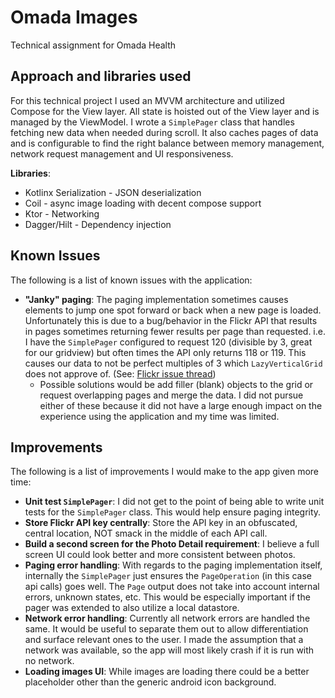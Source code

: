 # Omada Images
Technical assignment for Omada Health

## Approach and libraries used
For this technical project I used an MVVM architecture and utilized Compose for the View layer. All
state is hoisted out of the View layer and is managed by the ViewModel. I wrote a `SimplePager` class
that handles fetching new data when needed during scroll. It also caches pages of data and is 
configurable to find the right balance between memory management, network request management and UI 
responsiveness.

**Libraries**:
- Kotlinx Serialization - JSON deserialization
- Coil - async image loading with decent compose support
- Ktor - Networking
- Dagger/Hilt - Dependency injection

## Known Issues
The following is a list of known issues with the application:

- **"Janky" paging**: The paging implementation sometimes causes elements to jump one spot forward or 
back when a new page is loaded. Unfortunately this is due to a bug/behavior in the Flickr API that 
results in pages sometimes returning fewer results per page than requested. i.e. I have the 
`SimplePager` configured to request 120 (divisible by 3, great for our gridview) but often times the 
API only returns 118 or 119. This causes our data to not be perfect multiples of 3 which 
`LazyVerticalGrid` does not approve of. (See: [Flickr issue thread](https://www.flickr.com/groups/51035612836@N01/discuss/72157666364892360/))
  - Possible solutions would be add filler (blank) objects to the grid or request overlapping pages
and merge the data. I did not pursue either of these because it did not have a large enough impact 
on the experience using the application and my time was limited.

## Improvements
The following is a list of improvements I would make to the app given more time:

- **Unit test `SimplePager`**: I did not get to the point of being able to write unit tests for the 
`SimplePager` class. This would help ensure paging integrity.
- **Store Flickr API key centrally**: Store the API key in an obfuscated, central location, NOT smack 
in the middle of each API call.
- **Build a second screen for the Photo Detail requirement**: I believe a full screen UI could look 
better and more consistent between photos.
- **Paging error handling**: With regards to the paging implementation itself, internally the 
`SimplePager` just ensures the `PageOperation` (in this case api calls) goes well. The `Page` output 
does not take into account internal errors, unknown states, etc. This would be especially important 
if the pager was extended to also utilize a local datastore.
- **Network error handling**: Currently all network errors are handled the same. It would be useful
to separate them out to allow differentiation and surface relevant ones to the user. I made the 
assumption that a network was available, so the app will most likely crash if it is run with no 
network.
- **Loading images UI**: While images are loading there could be a better placeholder other than the 
generic android icon background.
